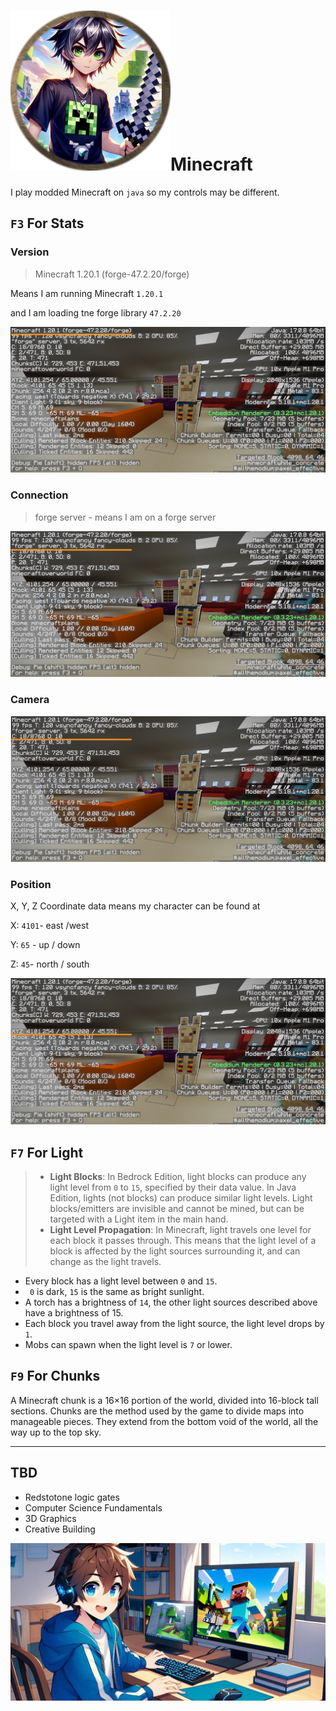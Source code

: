 # ![token_1](./assets/token_1.png)Minecraft



I play modded Minecraft on `java` so my controls may be different.



## `F3` For Stats

### Version

>   Minecraft 1.20.1 (forge-47.2.20/forge)

Means I am running Minecraft `1.20.1`

and I am loading tne forge library `47.2.20`

![1 Version](./assets/1%20Version.jpg)

### Connection

>   forge server - means I am on a forge server

![3 Connection](./assets/3%20Connection.jpg)

### Camera

![4 Camera](./assets/4%20Camera.jpg)

### Position

X, Y, Z Coordinate data means my character can be found at

X:  `4101`- east /west

Y: `65` - up / down

Z: `45`- north / south

![8 Position](./assets/8%20Position.jpg)

## `F7` For Light

>   -   **Light Blocks**: In Bedrock Edition, light blocks can produce any light level from `0` to `15`, specified by their data value. In Java Edition, lights (not blocks) can produce similar light levels. Light blocks/emitters are invisible and cannot be mined, but can be targeted with a Light item in the main hand.
>   -   **Light Level Propagation**: In Minecraft, light travels one level for each block it passes through. This means that the light level of a block is affected by the light sources surrounding it, and can change as the light travels.



-   Every block has a light level between `0` and `15`.
-   ` 0` is dark, `15` is the same as bright sunlight.
-   A torch has a brightness of `14`, the other light sources described above have a brightness of 15.
-   Each block you travel away from the light source, the light level drops by `1`.
-   Mobs can spawn when the light level is `7` or lower.





## `F9` For Chunks

A Minecraft chunk is a 16×16 portion of the world, divided into 16-block tall sections. Chunks are the method used by the game to divide maps into manageable pieces. They extend from the bottom void of the world, all the way up to the top sky.



----

## TBD

-   Redstotone logic gates
-   Computer Science Fundamentals
-   3D Graphics
-   Creative Building



![IMG_0845](./assets/IMG_0845.JPG)